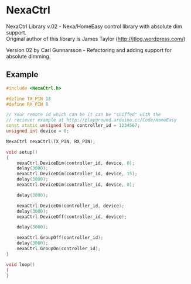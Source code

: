 NexaCtrl
========

NexaCtrl Library v.02 - Nexa/HomeEasy control library with absolute dim support.  
Original author of this library is James Taylor (http://jtlog.wordpress.com/)

Version 02 by Carl Gunnarsson - Refactoring and adding support for absolute dimming.

## Example

```cpp
#include <NexaCtrl.h>

#define TX_PIN 13
#define RX_PIN 8

// Your remote id which can be it can be "sniffed" with the 
// reciever example at http://playground.arduino.cc/Code/HomeEasy
const static unsigned long controller_id = 1234567;
unsigned int device = 0;

NexaCtrl nexaCtrl(TX_PIN, RX_PIN);

void setup()
{
    nexaCtrl.DeviceDim(controller_id, device, 0);
    delay(3000);
    nexaCtrl.DeviceDim(controller_id, device, 15);
    delay(3000);
    nexaCtrl.DeviceDim(controller_id, device, 0);

    delay(3000);

    nexaCtrl.DeviceOn(controller_id, device);
    delay(3000);
    nexaCtrl.DeviceOff(controller_id, device);

    delay(3000);

    nexaCtrl.GroupOff(controller_id);
    delay(3000);
    nexaCtrl.GroupOn(controller_id);
}

void loop()
{
}
```
